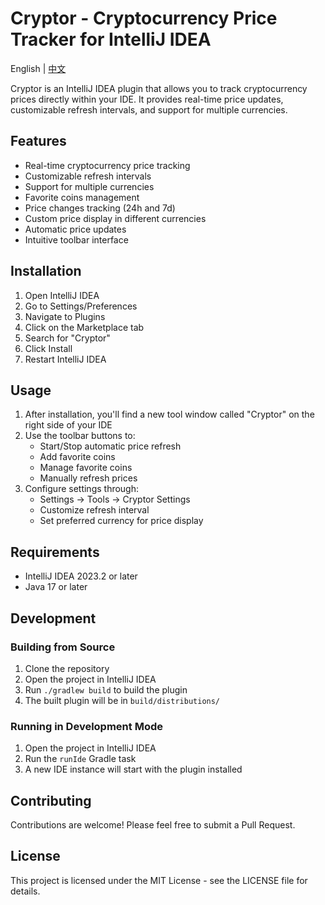 # Cryptor - Cryptocurrency Price Tracker for IntelliJ IDEA

English | [中文](README_CN.md)

Cryptor is an IntelliJ IDEA plugin that allows you to track cryptocurrency prices directly within your IDE. It provides real-time price updates, customizable refresh intervals, and support for multiple currencies.

## Features

- Real-time cryptocurrency price tracking
- Customizable refresh intervals
- Support for multiple currencies
- Favorite coins management
- Price changes tracking (24h and 7d)
- Custom price display in different currencies
- Automatic price updates
- Intuitive toolbar interface

## Installation

1. Open IntelliJ IDEA
2. Go to Settings/Preferences
3. Navigate to Plugins
4. Click on the Marketplace tab
5. Search for "Cryptor"
6. Click Install
7. Restart IntelliJ IDEA

## Usage

1. After installation, you'll find a new tool window called "Cryptor" on the right side of your IDE
2. Use the toolbar buttons to:
   - Start/Stop automatic price refresh
   - Add favorite coins
   - Manage favorite coins
   - Manually refresh prices
3. Configure settings through:
   - Settings → Tools → Cryptor Settings
   - Customize refresh interval
   - Set preferred currency for price display

## Requirements

- IntelliJ IDEA 2023.2 or later
- Java 17 or later

## Development

### Building from Source

1. Clone the repository
2. Open the project in IntelliJ IDEA
3. Run `./gradlew build` to build the plugin
4. The built plugin will be in `build/distributions/`

### Running in Development Mode

1. Open the project in IntelliJ IDEA
2. Run the `runIde` Gradle task
3. A new IDE instance will start with the plugin installed

## Contributing

Contributions are welcome! Please feel free to submit a Pull Request.

## License

This project is licensed under the MIT License - see the LICENSE file for details. 